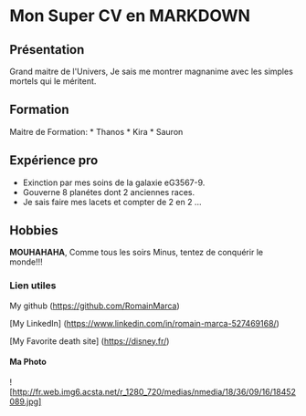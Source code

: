 # **Mon Super CV en MARKDOWN**

## __Présentation__

Grand maitre de l'Univers, Je sais me montrer magnanime avec les simples mortels qui le méritent.

## __Formation__

Maitre de Formation: 
    * Thanos
    * Kira
    * Sauron

## __Expérience pro__

* Exinction par mes soins de la galaxie eG3567-9.
* Gouverne 8 planétes dont 2 anciennes races.
* Je sais faire mes lacets et compter de 2 en 2 ...

## __Hobbies__

**MOUHAHAHA**, Comme tous les soirs Minus, tentez de conquérir le monde!!!

### __Lien utiles__ 

My github (https://github.com/RomainMarca)

[My LinkedIn] (https://www.linkedin.com/in/romain-marca-527469168/)

[My Favorite death site] (https://disney.fr/)

#### __Ma Photo__

![http://fr.web.img6.acsta.net/r_1280_720/medias/nmedia/18/36/09/16/18452089.jpg]

